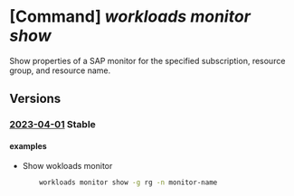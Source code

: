 # [Command] _workloads monitor show_

Show properties of a SAP monitor for the specified subscription, resource group, and resource name.

## Versions

### [2023-04-01](/Resources/mgmt-plane/L3N1YnNjcmlwdGlvbnMve30vcmVzb3VyY2Vncm91cHMve30vcHJvdmlkZXJzL21pY3Jvc29mdC53b3JrbG9hZHMvbW9uaXRvcnMve30=/2023-04-01.xml) **Stable**

<!-- mgmt-plane /subscriptions/{}/resourcegroups/{}/providers/microsoft.workloads/monitors/{} 2023-04-01 -->

#### examples

- Show wokloads monitor
    ```bash
        workloads monitor show -g rg -n monitor-name
    ```
